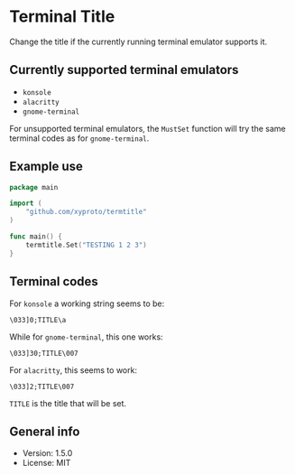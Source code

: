 # Terminal Title

Change the title if the currently running terminal emulator supports it.

## Currently supported terminal emulators

* `konsole`
* `alacritty`
* `gnome-terminal`

For unsupported terminal emulators, the `MustSet` function will try the same terminal codes as for `gnome-terminal`.

## Example use

~~~go
package main

import (
    "github.com/xyproto/termtitle"
)

func main() {
    termtitle.Set("TESTING 1 2 3")
}
~~~

## Terminal codes

For `konsole` a working string seems to be:

    \033]0;TITLE\a

While for `gnome-terminal`, this one works:

    \033]30;TITLE\007

For `alacritty`, this seems to work:

    \033]2;TITLE\007

`TITLE` is the title that will be set.

## General info

* Version: 1.5.0
* License: MIT
